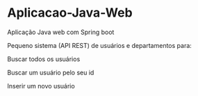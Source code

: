 # Aplicacao-Java-Web
Aplicação Java web com Spring boot

Pequeno sistema (API REST) de usuários e departamentos para:

Buscar todos os usuários 

Buscar um usuário pelo seu id

Inserir um novo usuário 

